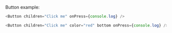 Button example:

```js
<Button children="Click me" onPress={console.log} />
```

```js
<Button children="Click me" color="red" bottom onPress={console.log} />
```
